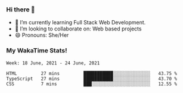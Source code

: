 ### Hi there 👋

- 🌱 I’m currently learning Full Stack Web Development.
- 👯 I’m looking to collaborate on: Web based projects
- 😄 Pronouns: She/Her

### My WakaTime Stats!

<!--START_SECTION:waka-->
```text
Week: 18 June, 2021 - 24 June, 2021

HTML         27 mins         ███████████░░░░░░░░░░░░░░   43.75 % 
TypeScript   27 mins         ███████████░░░░░░░░░░░░░░   43.70 % 
CSS          7 mins          ███░░░░░░░░░░░░░░░░░░░░░░   12.55 % 
```
<!--END_SECTION:waka-->
